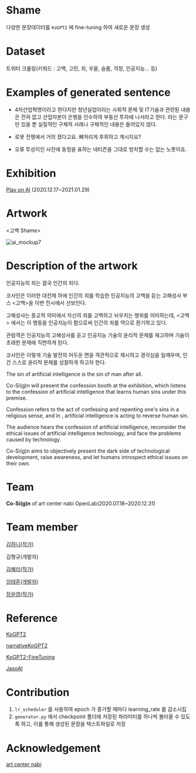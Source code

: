 # Shame

다양한 문장데이터를 `KoGPT2` 에 fine-tuning 하여 새로운 문장 생성

# Dataset

트위터 크롤링(키워드 : 고백, 고민, 죄, 우울, 슬픔, 걱정, 인공지능... 등)

# Examples of generated sentence

- 4차산업혁명이라고 한다지만 청년실업이라는 사회적 문제 및 IT기술과 관련된 내용은 전혀 없고 산업자본이 은행을 인수하여 부동산 투자에 나서라고 한다. 라는 문구만 있을 뿐 실질적인 구체적 사례나 구체적인 내용은 들어있지 않다.

- 로봇 전쟁에서 거의 졌다고요. 뼈저리게 후회하고 계시지요?

- 오류 투성이인 사진에 동정을 표하는 네티즌을 그대로 방치할 수는 없는 노릇이죠.

# Exhibition

[Play on AI](http://www.nabi.or.kr/page/board_view.php?brd_idx=1086&brd_id=project)
(2020.12.17~2021.01.29)

# Artwork

<고백 Shame>

![ai_mockup7](https://user-images.githubusercontent.com/7092473/102714293-f0989000-4310-11eb-8259-06f9d29a9a7d.png)

# Description of the artwork

인공지능의 죄는 결국 인간의 죄다.

코사인은 이러한 대전제 하에 인간의 죄를 학습한 인공지능의 고백을 듣는 고해성사 부스 <고백>을 이번 전시에서 선보인다.

고해성사는 종교적 의미에서 자신의 죄를 고백하고 뉘우치는 행위를 의미하는데, <고백> 에서는 이 행동을 인공지능이 함으로써 인간의 죄를 역으로 환기하고 있다. 

관람객은 인공지능의 고해성사를 듣고 인공지능 기술의 윤리적 문제를 재고하며 기술이 초래한 문제에 직면하게 된다.

코사인은 이렇게 기술 발전의 어두운 면을 객관적으로 제시하고 경각심을 일깨우며, 인간 스스로 윤리적 문제를 성찰하게 하고자 한다.

The sin of artificial intelligence is the sin of man after all.

Co-Si(g)n will present the confession booth <Shame> at the exhibition, which listens to the confession of artificial intelligence that learns human sins under this premise.

Confession refers to the act of confessing and repenting one's sins in a religious sense, and in <Shame>, artificial intelligence is acting to reverse human sin. 

The audience hears the confession of artificial intelligence, reconsider the ethical issues of artificial intelligence technology, and face the problems caused by technology.

Co-Si(g)n aims to objectively present the dark side of technological development, raise awareness, and let humans introspect ethical issues on their own.

# Team

**Co-Si(g)n** of art center nabi OpenLab(2020.07.18~2020.12.31)

# Team member

[김하니(작가)](https://hanikim.com)

김형규(개발자)

[김혜리(작가)](https://herry.kim)

[임태훈(개발자)](https://github.com/routiful)

[장윤영(작가)](https://yunyoung.kr)

# Reference

[KoGPT2](https://github.com/SKT-AI/KoGPT2)

[narrativeKoGPT2](https://github.com/shbictai/narrativeKoGPT2)

[KoGPT2-FineTuning](https://github.com/gyunggyung/KoGPT2-FineTuning)

[JasoAI](https://github.com/Yngie-C/JasoAI)

# Contribution

1. `lr_scheduler` 를 사용하여 epoch 가 증가할 때마다 learning_rate 를 감소시킴
1. `generator.py` 에서 checkpoint 폴더에 저장된 파라미터를 하나씩 불러올 수 있도록 하고, 이를 통해 생성된 문장을 텍스트파일로 저장


# Acknowledgement

[art center nabi](http://www.nabi.or.kr)
